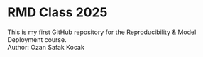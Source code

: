 # RMD Class 2025
This is my first GitHub repository for the Reproducibility & Model Deployment course.  
Author: Ozan Safak Kocak

